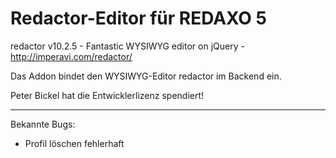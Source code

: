 Redactor-Editor für REDAXO 5
========================

redactor v10.2.5 - Fantastic WYSIWYG editor on jQuery - http://imperavi.com/redactor/

Das Addon bindet den WYSIWYG-Editor redactor im Backend ein.

Peter Bickel hat die Entwicklerlizenz spendiert!

---

Bekannte Bugs:
- Profil löschen fehlerhaft